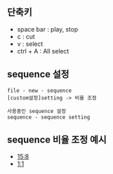 ## 단축키
- space bar : play, stop
- c : cut
- v : select
- ctrl + A : All select

## sequence 설정
```
file - new - sequence
[custom설정]setting -> 비율 조정
```
```
사용중인 sequence 설정
sequence - sequence setting
```

## sequence 비율 조정 예시
- [15:8](https://github.com/learnbook1103-design/toylearn_AI_multimedias/blob/main/quests/quests_40_premiere_timelines/40_premiere_timelines_15_8.mp4)
- [1:1](https://github.com/learnbook1103-design/toylearn_AI_multimedias/blob/main/quests/quests_40_premiere_timelines/40_premiere_timelines_1_1.mp4)